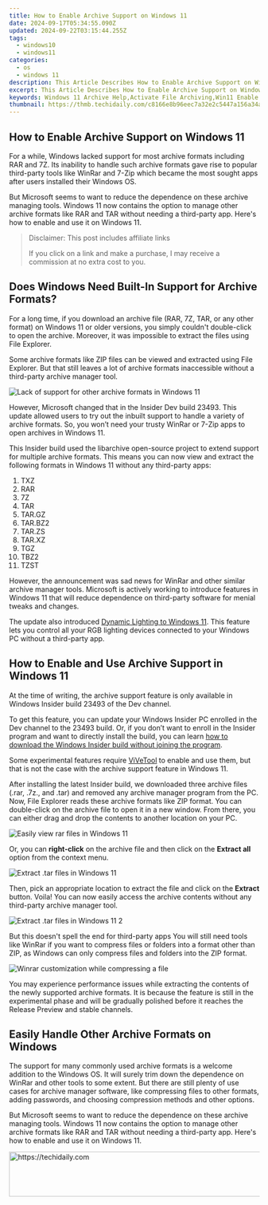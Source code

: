 ```yaml
---
title: How to Enable Archive Support on Windows 11
date: 2024-09-17T05:34:55.090Z
updated: 2024-09-22T03:15:44.255Z
tags:
  - windows10
  - windows11
categories:
  - os
  - windows 11
description: This Article Describes How to Enable Archive Support on Windows 11
excerpt: This Article Describes How to Enable Archive Support on Windows 11
keywords: Windows 11 Archive Help,Activate File Archiving,Win11 Enable Archives,Archiving Files in Win11,Turn On Backup Feature,File Compression Support,Windows Backup Method
thumbnail: https://thmb.techidaily.com/c8166e8b96eec7a32e2c5447a156a34a01b3ade6d8a5a024a318a811ffe0e892.jpg
---
```


## How to Enable Archive Support on Windows 11

 For a while, Windows lacked support for most archive formats including RAR and 7Z. Its inability to handle such archive formats gave rise to popular third-party tools like WinRar and 7-Zip which became the most sought apps after users installed their Windows OS.

 But Microsoft seems to want to reduce the dependence on these archive managing tools. Windows 11 now contains the option to manage other archive formats like RAR and TAR without needing a third-party app. Here's how to enable and use it on Windows 11\.

>  Disclaimer: This post includes affiliate links
>
>  If you click on a link and make a purchase, I may receive a commission at no extra cost to you.
>

## Does Windows Need Built-In Support for Archive Formats?

 For a long time, if you download an archive file (RAR, 7Z, TAR, or any other format) on Windows 11 or older versions, you simply couldn't double-click to open the archive. Moreover, it was impossible to extract the files using File Explorer.

 Some archive formats like ZIP files can be viewed and extracted using File Explorer. But that still leaves a lot of archive formats inaccessible without a third-party archive manager tool.

![Lack of support for other archive formats in Windows 11](https://static1.makeuseofimages.com/wordpress/wp-content/uploads/2023/07/lack-of-support-for-other-archive-formats-in-windows-11.jpg)

 However, Microsoft changed that in the Insider Dev build 23493\. This update allowed users to try out the inbuilt support to handle a variety of archive formats. So, you won’t need your trusty WinRar or 7-Zip apps to open archives in Windows 11\.

 This Insider build used the libarchive open-source project to extend support for multiple archive formats. This means you can now view and extract the following formats in Windows 11 without any third-party apps:

1. TXZ
2. RAR
3. 7Z
4. TAR
5. TAR.GZ
6. TAR.BZ2
7. TAR.ZS
8. TAR.XZ
9. TGZ
10. TBZ2
11. TZST

 However, the announcement was sad news for WinRar and other similar archive manager tools. Microsoft is actively working to introduce features in Windows 11 that will reduce dependence on third-party software for menial tweaks and changes.

 The update also introduced [Dynamic Lighting to Windows 11](https://www.makeuseof.com/enable-dynamic-lighting-windows-11/). This feature lets you control all your RGB lighting devices connected to your Windows PC without a third-party app.

## How to Enable and Use Archive Support in Windows 11

 At the time of writing, the archive support feature is only available in Windows Insider build 23493 of the Dev channel.

 To get this feature, you can update your Windows Insider PC enrolled in the Dev channel to the 23493 build. Or, if you don’t want to enroll in the Insider program and want to directly install the build, you can learn [how to download the Windows Insider build without joining the program](https://www.makeuseof.com/windows-11-download-insider-iso-without-insider-program/).

 Some experimental features require [ViVeTool](https://www.makeuseof.com/vivetool-windows-guide/) to enable and use them, but that is not the case with the archive support feature in Windows 11\.

 After installing the latest Insider build, we downloaded three archive files (.rar, .7z., and .tar) and removed any archive manager program from the PC. Now, File Explorer reads these archive formats like ZIP format. You can double-click on the archive file to open it in a new window. From there, you can either drag and drop the contents to another location on your PC.

![Easily view rar files in Windows 11](https://static1.makeuseofimages.com/wordpress/wp-content/uploads/2023/07/easily-view-rar-files-in-windows-11.jpg)

 Or, you can **right-click** on the archive file and then click on the **Extract all** option from the context menu.

![Extract .tar files in Windows 11](https://static1.makeuseofimages.com/wordpress/wp-content/uploads/2023/07/extract-tar-files-in-windows-11.jpg)

 Then, pick an appropriate location to extract the file and click on the **Extract** button. Voila! You can now easily access the archive contents without any third-party archive manager tool.

![Extract .tar files in Windows 11 2](https://static1.makeuseofimages.com/wordpress/wp-content/uploads/2023/07/extract-tar-files-in-windows-11-2.jpg)

 But this doesn't spell the end for third-party apps You will still need tools like WinRar if you want to compress files or folders into a format other than ZIP, as Windows can only compress files and folders into the ZIP format.

![Winrar customization while compressing a file](https://static1.makeuseofimages.com/wordpress/wp-content/uploads/2023/07/winrar-customization-while-compressing-a-file.jpg)

 You may experience performance issues while extracting the contents of the newly supported archive formats. It is because the feature is still in the experimental phase and will be gradually polished before it reaches the Release Preview and stable channels.

## Easily Handle Other Archive Formats on Windows

 The support for many commonly used archive formats is a welcome addition to the Windows OS. It will surely trim down the dependence on WinRar and other tools to some extent. But there are still plenty of use cases for archive manager software, like compressing files to other formats, adding passwords, and choosing compression methods and other options.

 But Microsoft seems to want to reduce the dependence on these archive managing tools. Windows 11 now contains the option to manage other archive formats like RAR and TAR without needing a third-party app. Here's how to enable and use it on Windows 11\.

<ins class="adsbygoogle"
      style="display:block"
      data-ad-client="ca-pub-7571918770474297"
      data-ad-slot="8358498916"
      data-ad-format="auto"
      data-full-width-responsive="true"></ins>
    



<!-- affiliate ads begin -->
<a href="https://homestyler.sjv.io/c/5597632/1943647/22993" target="_top" id="1943647">
  <img src="//a.impactradius-go.com/display-ad/22993-1943647" border="0" alt="https://techidaily.com" width="728" height="90"/>
</a>
<img height="0" width="0" src="https://homestyler.sjv.io/i/5597632/1943647/22993" style="position:absolute;visibility:hidden;" border="0" />
<!-- affiliate ads end -->

